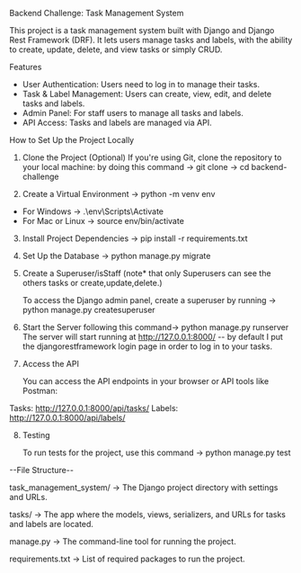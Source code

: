 Backend Challenge: Task Management System


This project is a task management system built with Django and Django Rest Framework (DRF). It lets users manage tasks and labels, with the ability to create, update, delete, and view tasks or simply CRUD.


Features
- User Authentication: Users need to log in to manage their tasks.
- Task & Label Management: Users can create, view, edit, and delete tasks and labels.
- Admin Panel: For staff users to manage all tasks and labels.
- API Access: Tasks and labels are managed via API.


How to Set Up the Project Locally
1. Clone the Project (Optional)
If you're using Git, clone the repository to your local machine: by doing this command -> git clone <repository-url>
                                                                                       -> cd backend-challenge


2. Create a Virtual Environment -> python -m venv env

 - For Windows -> .\env\Scripts\Activate
 - For Mac or Linux -> source env/bin/activate


3.  Install Project Dependencies -> pip install -r requirements.txt


4. Set Up the Database -> python manage.py migrate


5. Create a Superuser/isStaff (note* that only Superusers can see the others tasks or create,update,delete.)

   To access the Django admin panel, create a superuser by running -> python manage.py createsuperuser
   

6. Start the Server following this command-> python manage.py runserver
   The server will start running at http://127.0.0.1:8000/ -- by default I put the djangorestframework login page in order to log in to your tasks.


7. Access the API
   
   You can access the API endpoints in your browser or API tools like Postman:


Tasks: http://127.0.0.1:8000/api/tasks/
Labels: http://127.0.0.1:8000/api/labels/

8. Testing
   
   To run tests for the project, use this command -> python manage.py test



--File Structure--

task_management_system/ -> The Django project directory with settings and URLs.


tasks/ -> The app where the models, views, serializers, and URLs for tasks and labels are located.


manage.py -> The command-line tool for running the project.


requirements.txt -> List of required packages to run the project.
